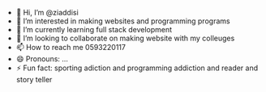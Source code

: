 - 👋 Hi, I’m @ziaddisi
- 👀 I’m interested in making websites and programming programs 
- 🌱 I’m currently learning full stack development 
- 💞️ I’m looking to collaborate on making website with my colleuges 
- 📫 How to reach me 0593220117
- 😄 Pronouns: ...
- ⚡ Fun fact: sporting adiction and programming addiction and reader and story teller 

<!---
ziaddisi/ziaddisi is a ✨ special ✨ repository because its `README.md` (this file) appears on your GitHub profile.
You can click the Preview link to take a look at your changes.
--->
